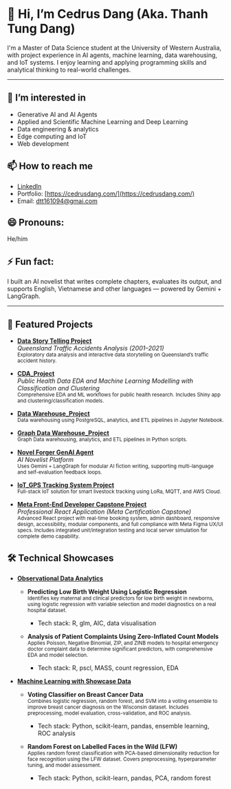 # 👋 Hi, I’m Cedrus Dang (Aka. Thanh Tung Dang)

I'm a Master of Data Science student at the University of Western Australia, with project experience in AI agents, machine learning, data warehousing, and IoT systems. I enjoy learning and applying programming skills and analytical thinking to real-world challenges.

---

## 👀 I’m interested in  
- Generative AI and AI Agents
- Applied and Scientific Machine Learning and Deep Learning
- Data engineering & analytics  
- Edge computing and IoT
- Web development

## 📫 How to reach me  
- [LinkedIn](https://www.linkedin.com/in/cedrusdang/)
- Portfolio: [https://cedrusdang.com/](https://cedrusdang.com/)
- Email: dtt161094@gmai.com

## 😄 Pronouns:  
He/him  

## ⚡ Fun fact:  
I built an AI novelist that writes complete chapters, evaluates its output, and supports English, Vietnamese and other languages — powered by Gemini + LangGraph.

---

## 📂 Featured Projects

- [**Data Story Telling Project**](https://github.com/cedrusdang/DataStoryTelling)  
  *Queensland Traffic Accidents Analysis (2001–2021)*  
  <sub>Exploratory data analysis and interactive data storytelling on Queensland’s traffic accident history.</sub>

- [**CDA_Project**](https://github.com/cedrusdang/CDA_Project)  
  *Public Health Data EDA and Machine Learning Modelling with Classification and Clustering*  
  <sub>Comprehensive EDA and ML workflows for public health research. Includes Shiny app and clustering/classification models.</sub>

- [**Data Warehouse_Project**](https://github.com/cedrusdang/DataWarehouse_project)  
  <sub>Data warehousing using PostgreSQL, analytics, and ETL pipelines in Jupyter Notebook.</sub>
  
- [**Graph Data Warehouse_Project**](https://github.com/cedrusdang/graph-db-query)  
  <sub>Graph Data warehousing, analytics, and ETL pipelines in Python scripts.</sub>
  
- [**Novel Forger GenAI Agent**](https://github.com/cedrusdang/NovelForger)  
  *AI Novelist Platform*  
  <sub>Uses Gemini + LangGraph for modular AI fiction writing, supporting multi-language and self-evaluation feedback loops.</sub>

- [**IoT_GPS Tracking System Project**](https://github.com/cedrusdang/IoT_UWA_Project_G22)  
  <sub>Full-stack IoT solution for smart livestock tracking using LoRa, MQTT, and AWS Cloud.</sub>

- [**Meta Front-End Developer Capstone Project**](https://github.com/cedrusdang/portfoliofe)  
  *Professional React Application (Meta Certification Capstone)*  
  <sub>Advanced React project with real-time booking system, admin dashboard, responsive design, accessibility, modular components, and full compliance with Meta Figma UX/UI specs. Includes integrated unit/integration testing and local server simulation for complete demo capability.</sub>

## 🛠️ Technical Showcases

- [**Observational Data Analytics**](https://github.com/cedrusdang/Cedrus_STAT2402_UWA_Projects)  
  - **Predicting Low Birth Weight Using Logistic Regression**  
    <sub>Identifies key maternal and clinical predictors for low birth weight in newborns, using logistic regression with variable selection and model diagnostics on a real hospital dataset.</sub>  
    - Tech stack: R, glm, AIC, data visualisation

  - **Analysis of Patient Complaints Using Zero-Inflated Count Models**  
    <sub>Applies Poisson, Negative Binomial, ZIP, and ZINB models to hospital emergency doctor complaint data to determine significant predictors, with comprehensive EDA and model selection.</sub>  
    - Tech stack: R, pscl, MASS, count regression, EDA

- [**Machine Learning with Showcase Data**](https://github.com/cedrusdang/Cedrus_ML_CITS5508_UWA)  
  - **Voting Classifier on Breast Cancer Data**  
    <sub>Combines logistic regression, random forest, and SVM into a voting ensemble to improve breast cancer diagnosis on the Wisconsin dataset. Includes preprocessing, model evaluation, cross-validation, and ROC analysis.</sub>  
    - Tech stack: Python, scikit-learn, pandas, ensemble learning, ROC analysis

  - **Random Forest on Labelled Faces in the Wild (LFW)**  
    <sub>Applies random forest classification with PCA-based dimensionality reduction for face recognition using the LFW dataset. Covers preprocessing, hyperparameter tuning, and model assessment.</sub>  
    - Tech stack: Python, scikit-learn, pandas, PCA, random forest
